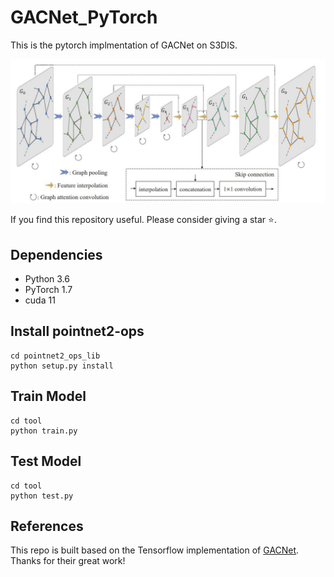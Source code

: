 # GACNet_PyTorch
This is the pytorch implmentation of GACNet on S3DIS.
<p align="middle">
  <img src="flowchart.jpg">
</p>

If you find this repository useful. Please consider giving a star :star:.
## Dependencies
- Python 3.6
- PyTorch 1.7
- cuda 11


## Install pointnet2-ops

  ```
  cd pointnet2_ops_lib
  python setup.py install
  ```
  
## Train Model
  ```
  cd tool
  python train.py
  ```

## Test Model
  ```
  cd tool
  python test.py
  ```
  
## References
This repo is built based on the Tensorflow implementation of [GACNet](https://github.com/wleigithub/GACNet). Thanks for their great work!
